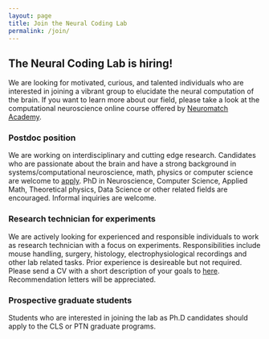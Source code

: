 ```yaml
---
layout: page
title: Join the Neural Coding Lab
permalink: /join/
---
```


<h2>The Neural Coding Lab is hiring!</h2>

We are looking for motivated, curious, and talented individuals who are interested in joining a vibrant group to elucidate the neural computation of the brain. If you want to learn more about our field, please take a look at the computational neuroscience online course offered by  <a href="https://compneuro.neuromatch.io/tutorials/intro.html"> Neuromatch Academy</a>.

<p><h3>Postdoc position</h3>
	We are working on interdisciplinary and cutting edge research. Candidates who are passionate about the brain and have a strong background in systems/computational neuroscience, math, physics or computer science are welcome to <a href="/contact">apply</a>. PhD in Neuroscience, Computer Science, Applied Math, Theoretical physics, Data Science or other related fields are encouraged. Informal inquiries are welcome. 


<p><h3>Research technician for experiments</h3>
	We are actively looking for experienced and responsible individuals to work as research technician with a focus on experiments. Responsibilities include mouse handling, surgery, histology, electrophysiological recordings and other lab related tasks. Prior experience is desireable but not required. Please send a CV with a short description of your goals to <a href="/contact">here</a>. Recommendation letters will be appreciated.

<p><h3>Prospective graduate students</h3>
	Students who are interested in joining the lab as Ph.D candidates should apply to the CLS or PTN graduate programs. 

